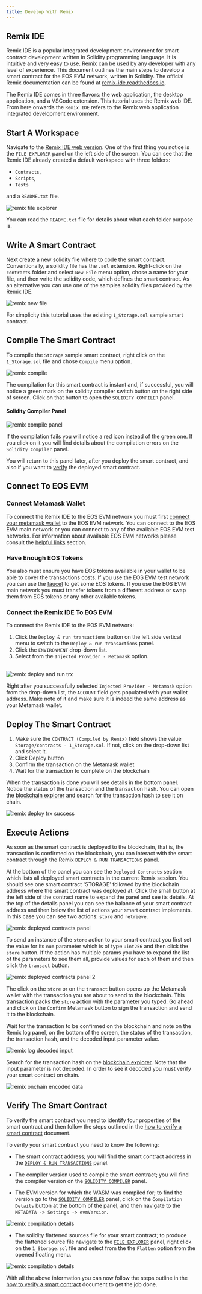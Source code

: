 ```yaml
---
title: Develop With Remix
---
```


## Remix IDE

Remix IDE is a popular integrated development environment for smart contract development written in Solidity programming language. It is intuitive and very easy to use. Remix can be used by any developer with any level of experience. This document outlines the main steps to develop a smart contract for the EOS EVM network, written in Solidity. The official Remix documentation can be found at [remix-ide.readthedocs.io](https://remix-ide.readthedocs.io/en/latest/).

The Remix IDE comes in three flavors: the web application, the desktop application, and a VSCode extension. This tutorial uses the Remix web IDE. From here onwards the `Remix IDE` refers to the Remix web application integrated development environment.

## Start A Workspace

Navigate to the [Remix IDE web version](https://remix.ethereum.org/). One of the first thing you notice is the `FILE EXPLORER` panel on the left side of the screen. You can see that the Remix IDE already created a default workspace with three folders:

- `Contracts`,
- `Scripts`,
- `Tests`

and a `README.txt` file.

![remix file explorer](./resources/remix_file_explorer.png)

You can read the `README.txt` file for details about what each folder purpose is.

## Write A Smart Contract

Next create a new solidity file where to code the smart contract. Conventionally, a solidity file has the `.sol` extension. Right-click on the `contracts` folder and select `New File` menu option, chose a name for your file, and then write the solidity code, which defines the smart contract. As an alternative you can use one of the samples solidity files provided by the Remix IDE.

![remix new file](./resources/remix_new_file.png)

For simplicity this tutorial uses the existing `1_Storage.sol` sample smart contract.

## Compile The Smart Contract

To compile the `Storage` sample smart contract, right click on the `1_Storage.sol` file and chose `Compile` menu option.

![remix compile](./resources/remix_compile.png)

The compilation for this smart contract is instant and, if successful, you will notice a green mark on the solidity compiler switch button on the right side of screen. Click on that button to open the `SOLIDITY COMPILER` panel.

#### Solidity Compiler Panel

![remix compile panel](./resources/remix_compile_panel.png)

If the compilation fails you will notice a red icon instead of the green one. If you click on it you will find details about the compilation errors on the `Solidity Compiler` panel.

You will return to this panel later, after you deploy the smart contract, and also if you want to [verify](#verify-the-smart-contract) the deployed smart contract.

## Connect To EOS EVM

### Connect Metamask Wallet

To connect the Remix IDE to the EOS EVM network you must first [connect your metamask wallet](../20_eos-evm-network/20_connect-metamask.md) to the EOS EVM network. You can connect to the EOS EVM main network or you can connect to any of the available EOS EVM test networks. For information about available EOS EVM networks please consult the [helpful links](../50_helpful_links.md) section.

### Have Enough EOS Tokens

You also must ensure you have EOS tokens available in your wallet to be able to cover the transactions costs. If you use the EOS EVM test network you can use the [faucet](https://faucet.testnet.evm.eosnetwork.com) to get some EOS tokens. If you use the EOS EVM main network you must transfer tokens from a different address or swap them from EOS tokens or any other available tokens.

### Connect the Remix IDE To EOS EVM

To connect the Remix IDE to the EOS EVM network:

1. Click the `Deploy & run transactions` button on the left side vertical menu to switch to the `Deploy & run transactions` panel.
2. Click the `ENVIRONMENT` drop-down list.
3. Select from the `Injected Provider - Metamask` option.

\
![remix deploy and run trx](./resources/remix_deploy_run_trx_panel.png)

Right after you successfully selected `Injected Provider - Metamask` option from the drop-down list, the `ACCOUNT` field gets populated with your wallet address. Make note of it and make sure it is indeed the same address as your Metamask wallet.

## Deploy The Smart Contract

1. Make sure the `CONTRACT (Compiled by Remix)` field shows the value `Storage/contracts - 1_Storage.sol`. If not, click on the drop-down list and select it.
2. Click Deploy button
3. Confirm the transaction on the Metamask wallet
4. Wait for the transaction to complete on the blockchain

When the transaction is done you will see details in the bottom panel. Notice the status of the transaction and the transaction hash. You can open the [blockchain explorer](https://explorer.testnet.evm.eosnetwork.com/) and search for the transaction hash to see it on chain.

![remix deploy trx success](./resources/remix_deploy_trx_success.png)

## Execute Actions

As soon as the smart contract is deployed to the blockchain, that is, the transaction is confirmed on the blockchain, you can interact with the smart contract through the Remix `DEPLOY & RUN TRANSACTIONS` panel.

At the bottom of the panel you can see the `Deployed Contracts` section which lists all deployed smart contracts in the current Remix session. You should see one smart contract 'STORAGE' followed by the blockchain address where the smart contract was deployed at. Click the small button at the left side of the contract name to expand the panel and see its details. At the top of the details panel you can see the balance of your smart contract address and then below the list of actions your smart contract implements. In this case you can see two actions: `store` and `retrieve`.

![remix deployed contracts panel](./resources/remix_deployed_contracts_panel.png)

To send an instance of the `store` action to your smart contract you first set the value for its `num` parameter which is of type `uint256` and then click the `store` button. If the action has multiple params you have to expand the list of the parameters to see them all, provide values for each of them and then click the `transact` button.

![remix deployed contracts panel 2](./resources/remix_deployed_contracts_panel_2.png)

The click on the `store` or on the `transact` button opens up the Metamask wallet with the transaction you are about to send to the blockchain. This transaction packs the `store` action with the parameter you typed. Go ahead and click on the `Confirm` Metamask button to sign the transaction and send it to the blockchain.

Wait for the transaction to be confirmed on the blockchain and note on the Remix log panel, on the bottom of the screen, the status of the transaction, the transaction hash, and the decoded input parameter value.

![remix log decoded input](./resources/remix_log_decoded_input.png)

Search for the transaction hash on the [blockchain explorer](https://explorer.testnet.evm.eosnetwork.com/). Note that the input parameter is not decoded. In order to see it decoded you must verify your smart contract on chain.

![remix onchain encoded data](./resources/remix_onchain_encoded_data.png)

## Verify The Smart Contract

To verify the smart contract you need to identify four properties of the smart contract and then follow the steps outlined in the [how to verify a smart contract](./60_how_to_verify_a_smart_contract.md) document.

To verify your smart contract you need to know the following:

- The smart contract address; you will find the smart contract address in the [`DEPLOY & RUN TRANSACTIONS`](#execute-actions) panel.

- The compiler version used to compile the smart contract; you will find the compiler version on the [`SOLIDITY COMPILER`](#solidity-compiler-panel) panel.

- The EVM version for which the WASM was compiled for; to find the version go to the [`SOLIDITY COMPILER`](#solidity-compiler-panel) panel, click on the `Compilation Details` button at the bottom of the panel, and then navigate to the `METADATA -> Settings -> evmVersion`.

![remix compilation details](./resources/remix_compilation_details.png)

- The solidity flattened sources file for your smart contract; to produce the flattened source file navigate to the [`FILE EXPLORER`](#start-a-workspace) panel, right click on the `1_Storage.sol` file and select from the the `Flatten` option from the opened floating menu.

![remix compilation details](./resources/remix_compilation_details.png)

With all the above information you can now follow the steps outline in the [how to verify a smart contract](./60_how_to_verify_a_smart_contract.md) document to get the job done.
